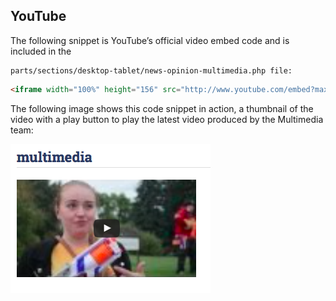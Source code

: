 ## YouTube

The following snippet is YouTube’s official video embed code and is included in the 

```
parts/sections/desktop-tablet/news-opinion-multimedia.php file:
```
	
```html
<iframe width="100%" height="156" src="http://www.youtube.com/embed?max-results=1&controls=1&showinfo=0&rel=0&listType=user_uploads&list=asmsuexponent" frameborder="0" allowfullscreen="allowfullscreen"></iframe>
```

The following image shows this code snippet in action, a thumbnail of the video with a play button to play the latest video produced by the Multimedia team:

![](multimedia.png)